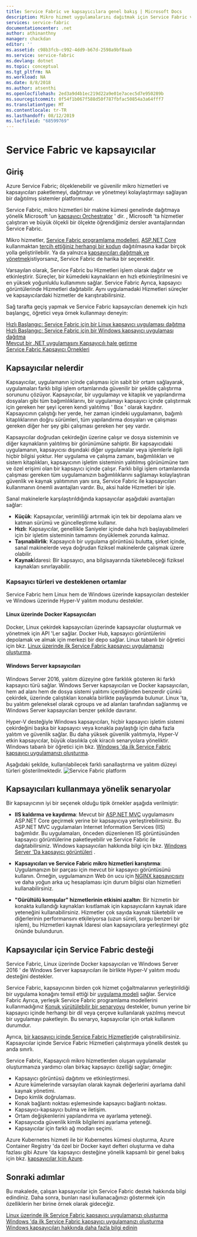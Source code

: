 ```yaml
---
title: Service Fabric ve kapsayıcılara genel bakış | Microsoft Docs
description: Mikro hizmet uygulamalarını dağıtmak için Service Fabric ve kapsayıcıların kullanımına genel bakış. Bu makalede, kapsayıcıların nasıl kullanılabileceği ve Service Fabric içindeki kullanılabilir yetenekler hakkında genel bir bakış sunulmaktadır.
services: service-fabric
documentationcenter: .net
author: athinanthny
manager: chackdan
editor: ''
ms.assetid: c98b3fcb-c992-4dd9-b67d-2598a9bf8aab
ms.service: service-fabric
ms.devlang: dotnet
ms.topic: conceptual
ms.tgt_pltfrm: NA
ms.workload: NA
ms.date: 8/8/2018
ms.author: atsenthi
ms.openlocfilehash: 2ed3a9d4b1ec219d22a9e01e7acec5d7e950289b
ms.sourcegitcommit: 0f54f1b067f588d50f787fbfac50854a3a64fff7
ms.translationtype: MT
ms.contentlocale: tr-TR
ms.lasthandoff: 08/12/2019
ms.locfileid: "68599769"
---
```

# <a name="service-fabric-and-containers"></a>Service Fabric ve kapsayıcılar

## <a name="introduction"></a>Giriş

Azure Service Fabric; ölçeklenebilir ve güvenilir mikro hizmetleri ve kapsayıcıları paketlemeyi, dağıtmayı ve yönetmeyi kolaylaştırmayı sağlayan bir dağıtılmış sistemler platformudur.

Service Fabric, mikro hizmetleri bir makine kümesi genelinde dağıtmaya yönelik Microsoft 'un [kapsayıcı Orchestrator](service-fabric-cluster-resource-manager-introduction.md) ' dir. , Microsoft 'ta hizmetler çalıştıran ve büyük ölçekli bir ölçekte öğrendiğimiz dersler avantajlarından Service Fabric.

Mikro hizmetler, [Service Fabric programlama modelleri](service-fabric-choose-framework.md), [ASP.NET Core](service-fabric-reliable-services-communication-aspnetcore.md) kullanmaktan [tercih ettiğiniz herhangi bir kodun](service-fabric-guest-executables-introduction.md) dağıtılmasına kadar birçok yolla geliştirilebilir. Ya da yalnızca [kapsayıcıları dağıtmak ve yönetmek](service-fabric-containers-overview.md)istiyorsanız, Service Fabric de harika bir seçenektir.

Varsayılan olarak, Service Fabric bu Hizmetleri işlem olarak dağıtır ve etkinleştirir. Süreçler, bir kümedeki kaynakların en hızlı etkinleştirilmesini ve en yüksek yoğunluklu kullanımını sağlar. Service Fabric Ayrıca, kapsayıcı görüntülerinde Hizmetleri dağıtabilir. Aynı uygulamadaki Hizmetleri süreçler ve kapsayıcılardaki hizmetler de karıştırabilirsiniz.

Sağ tarafta geçiş yapmak ve Service Fabric kapsayıcıları denemek için hızlı başlangıç, öğretici veya örnek kullanmayı deneyin:  

[Hızlı Başlangıç: Service Fabric için bir Linux kapsayıcı uygulaması dağıtma](service-fabric-quickstart-containers-linux.md)  
[Hızlı Başlangıç: Service Fabric için bir Windows kapsayıcı uygulaması dağıtma](service-fabric-quickstart-containers.md)  
[Mevcut bir .NET uygulamasını Kapsayıcılı hale getirme](service-fabric-host-app-in-a-container.md)  
[Service Fabric Kapsayıcı Örnekleri](https://azure.microsoft.com/resources/samples/service-fabric-containers/)  

## <a name="what-are-containers"></a>Kapsayıcılar nelerdir

Kapsayıcılar, uygulamanın içinde çalışması için sabit bir ortam sağlayarak, uygulamaları farklı bilgi işlem ortamlarında güvenilir bir şekilde çalıştırma sorununu çözüyor. Kapsayıcılar, bir uygulamayı ve kitaplık ve yapılandırma dosyaları gibi tüm bağımlılıklarını, bir uygulamayı kapsayıcı içinde çalıştırmak için gereken her şeyi içeren kendi yalıtılmış ' Box ' olarak kaydırır. Kapsayıcının çalıştığı her yerde, her zaman içindeki uygulamanın, bağımlı kitaplıklarının doğru sürümleri, tüm yapılandırma dosyaları ve çalışması gereken diğer her şey gibi çalışması gereken her şey vardır.

Kapsayıcılar doğrudan çekirdeğin üzerine çalışır ve dosya sisteminin ve diğer kaynakların yalıtılmış bir görünümüne sahiptir. Bir kapsayıcıdaki uygulamanın, kapsayıcısı dışındaki diğer uygulamalar veya işlemlerle ilgili hiçbir bilgisi yoktur. Her uygulama ve çalışma zamanı, bağımlılıkları ve sistem kitaplıkları, kapsayıcının işletim sisteminin yalıtılmış görünümüne tam ve özel erişimi olan bir kapsayıcı içinde çalışır. Farklı bilgi işlem ortamlarında çalışması gereken tüm uygulamanızın bağımlılıklarını sağlamayı kolaylaştıran güvenlik ve kaynak yalıtımının yanı sıra, Service Fabric ile kapsayıcıları kullanmanın önemli avantajları vardır. Bu, aksi halde Hizmetleri bir işle.

Sanal makinelerle karşılaştırıldığında kapsayıcılar aşağıdaki avantajları sağlar:

* **Küçük**: Kapsayıcılar, verimliliği artırmak için tek bir depolama alanı ve katman sürümü ve güncelleştirme kullanır.
* **Hızlı**: Kapsayıcılar, genellikle Saniyeler içinde daha hızlı başlayabilmeleri için bir işletim sisteminin tamamını önyüklemek zorunda kalmaz.
* **Taşınabilirlik**: Kapsayıcılı bir uygulama görüntüsü bulutta, şirket içinde, sanal makinelerde veya doğrudan fiziksel makinelerde çalışmak üzere olabilir.
* **Kaynak**İdaresi: Bir kapsayıcı, ana bilgisayarında tüketebileceği fiziksel kaynakları sınırlayabilir.

### <a name="container-types-and-supported-environments"></a>Kapsayıcı türleri ve desteklenen ortamlar

Service Fabric hem Linux hem de Windows üzerinde kapsayıcıları destekler ve Windows üzerinde Hyper-V yalıtım modunu destekler.

#### <a name="docker-containers-on-linux"></a>Linux üzerinde Docker Kapsayıcıları

Docker, Linux çekirdek kapsayıcıları üzerinde kapsayıcılar oluşturmak ve yönetmek için API 'Ler sağlar. Docker Hub, kapsayıcı görüntülerini depolamak ve almak için merkezi bir depo sağlar.
Linux tabanlı bir öğretici için bkz. [Linux üzerinde ilk Service Fabric kapsayıcı uygulamanızı oluşturma](service-fabric-get-started-containers-linux.md).

#### <a name="windows-server-containers"></a>Windows Server kapsayıcıları

Windows Server 2016, yalıtım düzeyine göre farklılık gösteren iki farklı kapsayıcı türü sağlar. Windows Server kapsayıcıları ve Docker kapsayıcıları, hem ad alanı hem de dosya sistemi yalıtımı içerdiğinden benzerdir çünkü çekirdek, üzerinde çalıştıkları konakla birlikte paylaşımda bulunur. Linux 'ta, bu yalıtım geleneksel olarak cgroups ve ad alanları tarafından sağlanmış ve Windows Server kapsayıcıları benzer şekilde davranır.

Hyper-V desteğiyle Windows kapsayıcıları, hiçbir kapsayıcı işletim sistemi çekirdeğini başka bir kapsayıcı veya konakla paylaştığı için daha fazla yalıtım ve güvenlik sağlar. Bu daha yüksek güvenlik yalıtımıyla, Hyper-V etkin kapsayıcılar, büyük olasılıkla çok kiracılı senaryolara yöneliktir.
Windows tabanlı bir öğretici için bkz. [Windows 'da ilk Service Fabric kapsayıcı uygulamanızı oluşturma](service-fabric-get-started-containers.md).

Aşağıdaki şekilde, kullanılabilecek farklı sanallaştırma ve yalıtım düzeyi türleri gösterilmektedir.
![Service Fabric platform][Image1]

## <a name="scenarios-for-using-containers"></a>Kapsayıcıları kullanmaya yönelik senaryolar

Bir kapsayıcının iyi bir seçenek olduğu tipik örnekler aşağıda verilmiştir:

* **IIS kaldırma ve kaydırma**: Mevcut bir [ASP.NET MVC](https://www.asp.net/mvc) uygulamasını ASP.NET Core geçirmek yerine bir kapsayıcıya yerleştirebilirsiniz. Bu ASP.NET MVC uygulamaları Internet Information Services (IIS) bağımlıdır. Bu uygulamaları, önceden düzenlenen IIS görüntüsünden kapsayıcı görüntülerine paketleyebilir ve Service Fabric ile dağıtabilirsiniz. Windows kapsayıcıları hakkında bilgi için bkz. [Windows Server 'Da kapsayıcı görüntüleri](https://docs.microsoft.com/virtualization/windowscontainers/quick-start/quick-start-windows-server) .

* **Kapsayıcıları ve Service Fabric mikro hizmetleri karıştırma**: Uygulamanızın bir parçası için mevcut bir kapsayıcı görüntüsünü kullanın. Örneğin, uygulamanızın Web ön ucu için [NGINX kapsayıcısını](https://hub.docker.com/_/nginx/) ve daha yoğun arka uç hesaplaması için durum bilgisi olan hizmetleri kullanabilirsiniz.

* **"Gürültülü komşular" hizmetlerinin etkisini azaltın**: Bir hizmetin bir konakta kullandığı kaynakları kısıtlamak için kapsayıcıların kaynak idare yeteneğini kullanabilirsiniz. Hizmetler çok sayıda kaynak tüketebilir ve diğerlerinin performansını etkileiyorsa (uzun süreli, sorgu benzeri bir işlem), bu Hizmetleri kaynak İdaresi olan kapsayıcılara yerleştirmeyi göz önünde bulundurun.

## <a name="service-fabric-support-for-containers"></a>Kapsayıcılar için Service Fabric desteği

Service Fabric, Linux üzerinde Docker kapsayıcıları ve Windows Server 2016 ' de Windows Server kapsayıcıları ile birlikte Hyper-V yalıtım modu desteğini destekler. 

Service Fabric, kapsayıcının birden çok hizmet çoğaltmalarının yerleştirildiği bir uygulama konağını temsil ettiği bir [uygulama modeli](service-fabric-application-model.md) sağlar. Service Fabric Ayrıca, yerleşik Service Fabric programlama modellerini kullanmadığınız [Konuk yürütülebilir bir senaryoyu](service-fabric-guest-executables-introduction.md) destekler, bunun yerine bir kapsayıcı içinde herhangi bir dil veya çerçeve kullanılarak yazılmış mevcut bir uygulamayı paketleyin. Bu senaryo, kapsayıcılar için ortak kullanım durumdur.

Ayrıca, [bir kapsayıcı içinde Service Fabric Hizmetleri](service-fabric-services-inside-containers.md)de çalıştırabilirsiniz. Kapsayıcılar içinde Service Fabric Hizmetleri çalıştırmaya yönelik destek şu anda sınırlı.

Service Fabric, Kapsayıcılı mikro hizmetlerden oluşan uygulamalar oluşturmanıza yardımcı olan birkaç kapsayıcı özelliği sağlar; örneğin:

* Kapsayıcı görüntüsü dağıtımı ve etkinleştirmesi.
* Azure kümelerinde varsayılan olarak kaynak değerlerini ayarlama dahil kaynak yönetimi.
* Depo kimlik doğrulaması.
* Konak bağlantı noktası eşlemesinde kapsayıcı bağlantı noktası.
* Kapsayıcı-kapsayıcı bulma ve iletişim.
* Ortam değişkenlerini yapılandırma ve ayarlama yeteneği.
* Kapsayıcıda güvenlik kimlik bilgilerini ayarlama yeteneği.
* Kapsayıcılar için farklı ağ modları seçimi.

Azure Kubernetes hizmeti ile bir Kubernetes kümesi oluşturma, Azure Container Registry 'da özel bir Docker kayıt defteri oluşturma ve daha fazlası gibi Azure 'da kapsayıcı desteğine yönelik kapsamlı bir genel bakış için bkz. [kapsayıcılar Için Azure](https://docs.microsoft.com/azure/containers/).

## <a name="next-steps"></a>Sonraki adımlar

Bu makalede, çalışan kapsayıcılar için Service Fabric destek hakkında bilgi edindiniz. Daha sonra, bunları nasıl kullanacağınızı göstermek için özelliklerin her birine örnek olarak gideceğiz.

[Linux üzerinde ilk Service Fabric kapsayıcı uygulamanızı oluşturma](service-fabric-get-started-containers-linux.md)  
[Windows 'da ilk Service Fabric kapsayıcı uygulamanızı oluşturma](service-fabric-get-started-containers.md)  
[Windows kapsayıcıları hakkında daha fazla bilgi edinin](https://docs.microsoft.com/virtualization/windowscontainers/about/)

[Image1]: media/service-fabric-containers/Service-Fabric-Types-of-Isolation.png